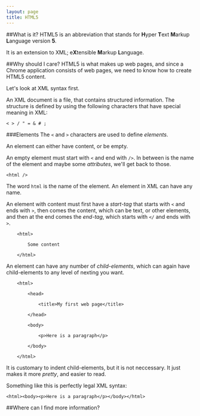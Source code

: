 ```yaml
---
layout: page
title: HTML5
---
```

##What is it?
HTML5 is an abbreviation that stands for <b>H</b>yper <b>T</b>ext <b>M</b>arkup <b>L</b>anguage version <b>5</b>.

It is an extension to XML; e<b>X</b>tensible <b>M</b>arkup <b>L</b>anguage.

##Why should I care?
HTML5 is what makes up web pages, and since a Chrome application consists of web pages, we need to know how to create HTML5 content.

Let's look at XML syntax first.

An XML document is a file, that contains structured information. The structure is defined by using the following characters that have special meaning in XML:

`< > / " = & # ;`

###Elements
The `<` and `>` characters are used to define *elements*.

An element can either have content, or be empty.

An empty element must start with `<` and end with `/>`. In between is the name of the element and maybe some *attributes*, we'll get back to those.

`<html />`

The word `html` is the name of the element. An element in XML can have any name.

An element with content must first have a *start-tag* that starts with `<` and ends with `>`, then comes the content, which can be text, or other elements, and then at the end comes the *end-tag*, which starts with `</` and ends with `>`.

```
    <html>
    
        Some content
        
    </html>
```

An element can have any number of *child-elements*, which can again have child-elements to any level of nexting you want.

```
    <html>
    
        <head>
        
            <title>My first web page</title>
            
        </head>
        
        <body>
        
            <p>Here is a paragraph</p>
            
        </body>
        
    </html>
```

It is customary to indent child-elements, but it is not neccessary. It just makes it more *pretty*, and easier to read.

Something like this is perfectly legal XML syntax:

`<html><body><p>Here is a paragraph</p></body></html>`

##Where can I find more information?
